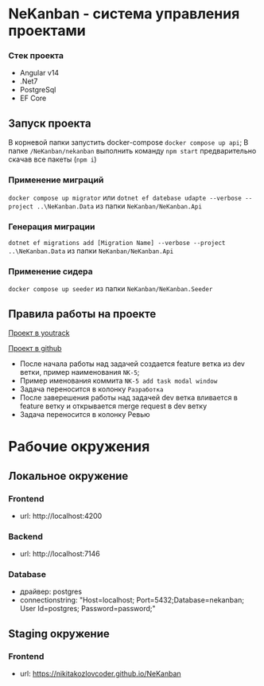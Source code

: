 ﻿# NeKanban - система управления проектами

### Стeк проекта

- Angular v14
- .Net7
- PostgreSql
- EF Core
  
## Запуск проекта
В корневой папки запустить docker-compose ```docker compose up api```;
В папке ```/NeKanban/nekanban``` выполнить команду ```npm start``` предварительно скачав все пакеты (```npm i```)

### Применение миграций
```docker compose up migrator``` или ```dotnet ef datebase udapte --verbose --project ..\NeKanban.Data``` из папки ```NeKanban/NeKanban.Api```

### Генерация миграции 
```dotnet ef migrations add [Migration Name] --verbose --project ..\NeKanban.Data``` из папки ```NeKanban/NeKanban.Api```

### Применение сидера
```docker compose up seeder``` из папки ```NeKanban/NeKanban.Seeder```

## Правила работы на проекте
[Проект в youtrack](https://nekwebteam.youtrack.cloud/agiles/141-2/)

[Проект в github](https://github.com/nikitakozlovcoder/NeKanban)
- После начала работы над задачей создается feature ветка из dev ветки, пример наименования ```NK-5```;
- Пример именования коммита ```NK-5 add task modal window```
- Задача переносится в колонку ```Разработка```
- После заверешения работы над задачей dev ветка вливается в feature ветку и открывается merge request в dev ветку
- Задача переносится в колонку Ревью

# Рабочие окружения
## Локальное окружение
### Frontend
- url: http://localhost:4200
### Backend
- url: http://localhost:7146
### Database
- драйвер: postgres
- connectionstring: "Host=localhost; Port=5432;Database=nekanban; User Id=postgres; Password=password;"
## Staging окружение
### Frontend
- url: https://nikitakozlovcoder.github.io/NeKanban




